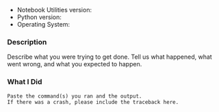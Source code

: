* Notebook Utilities version:
* Python version:
* Operating System:

### Description

Describe what you were trying to get done.
Tell us what happened, what went wrong, and what you expected to happen.

### What I Did

```
Paste the command(s) you ran and the output.
If there was a crash, please include the traceback here.
```
